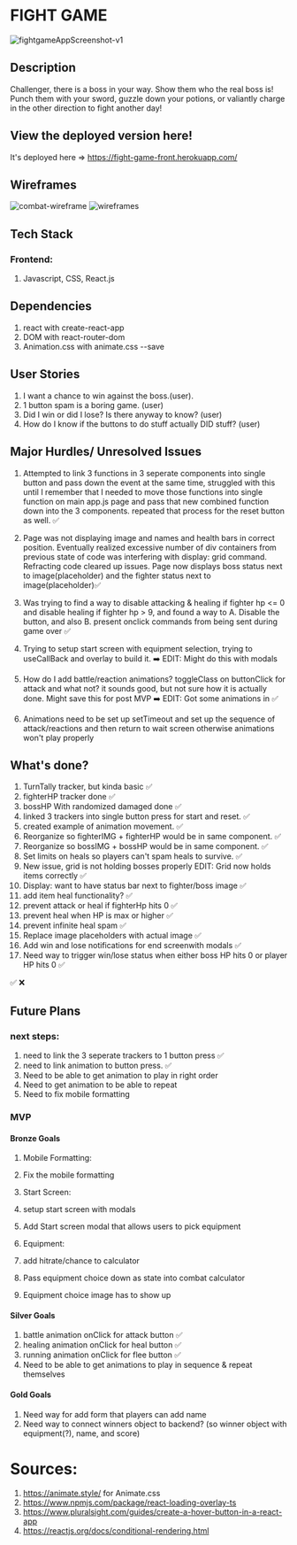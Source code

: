 # FIGHT GAME

![fightgameAppScreenshot-v1](https://media.git.generalassemb.ly/user/35453/files/ca9e9b80-deae-11eb-93cf-e6ee2637c099)
## Description

Challenger, there is a boss in your way.
Show them who the real boss is! Punch them with your sword, guzzle down your potions, or valiantly charge in the other direction to fight another day!  

## View the deployed version here!
It's deployed here => https://fight-game-front.herokuapp.com/

## Wireframes
![combat-wireframe](https://media.git.generalassemb.ly/user/35453/files/25ce8f00-deab-11eb-8ddd-38fcc6e9bbae)
![wireframes](https://media.git.generalassemb.ly/user/35453/files/ff5e2300-dead-11eb-8518-c7398f511b49)
## Tech Stack
### Frontend:
1. Javascript, CSS, React.js

## Dependencies
1. react with create-react-app
2. DOM with react-router-dom
3. Animation.css with animate.css --save

## User Stories
1. I want a chance to win against the boss.(user).
1. 1 button spam is a boring game. (user)
1. Did I win or did I lose? Is there anyway to know? (user)
1. How do I know if the buttons to do stuff actually DID stuff? (user)
## Major Hurdles/ Unresolved Issues
1. Attempted to link 3 functions in 3 seperate components into single button and pass down the event at the same time, struggled with this until I remember that I needed to move those functions into single function on main app.js page and pass that new combined function down into the 3 components. repeated that process for the reset button as well. ✅

1. Page was not displaying image and names and health bars in correct position. Eventually realized excessive number of div containers from previous state of code was interfering with display: grid command. Refracting code cleared up issues. Page now displays boss status next to image(placeholder) and the fighter status next to image(placeholder)✅

1. Was trying to find a way to disable attacking & healing if fighter hp <= 0 and disable healing if fighter hp > 9, and found a way to A. Disable the button, and also B. present onclick commands from being sent during game over ✅

1. Trying to setup start screen with equipment selection, trying to useCallBack and overlay to build it. ➡️ EDIT: Might do this with modals

1. How do I add battle/reaction animations? toggleClass on buttonClick for attack and what not? it sounds good, but not sure how it is actually done. Might save this for post MVP ➡️ EDIT: Got some animations in ✅

1. Animations need to be set up setTimeout and set up the sequence of attack/reactions and then return to wait screen otherwise animations won't play properly


## What's done?
1. TurnTally tracker, but kinda basic ✅
1. fighterHP tracker done ✅
1. bossHP With randomized damaged done ✅
1. linked 3 trackers into single button press for start and reset.  ✅
1. created example of animation movement. ✅
1. Reorganize so fighterIMG + fighterHP would be in same component.  ✅
1. Reorganize so bossIMG + bossHP would be in same component. ✅
1. Set limits on heals so players can't spam heals to survive. ✅
1. New issue, grid is not holding bosses properly EDIT: Grid now holds items correctly ✅
1. Display: want to have status bar next to fighter/boss image ✅
1. add item heal functionality? ✅
1. prevent attack or heal if fighterHp hits 0 ✅
1. prevent heal when HP is max or higher ✅
1. prevent infinite heal spam ✅ 
1. Replace image placeholders with actual image ✅
1. Add win and lose notifications for end screenwith modals ✅
1. Need way to trigger win/lose status when either boss HP hits 0 or player HP hits 0 ✅

✅
❌
## Future Plans

### next steps:
1. need to link the 3 seperate trackers to 1 button press ✅
1. need to link animation to button press. ✅
1. Need to be able to get animation to play in right order
1. Need to get animation to be able to repeat
1. Need to fix mobile formatting

### MVP
#### Bronze Goals
1. Mobile Formatting:
1. Fix the mobile formatting

2. Start Screen:
2. setup start screen with modals
2. Add Start screen modal that allows users to pick equipment

3. Equipment:
3. add hitrate/chance to calculator
3. Pass equipment choice down as state into combat calculator
3. Equipment choice image has to show up
#### Silver Goals
1. battle animation onClick for attack button ✅
1. healing animation onClick for heal button ✅
1. running animation onClick for flee button ✅
2. Need to be able to get animations to play in sequence & repeat themselves
#### Gold Goals
1. Need way for add form that players can add name
1. Need way to connect winners object to backend? (so winner object with equipment(?), name, and score)


# Sources:
1. https://animate.style/ for Animate.css 
1. https://www.npmjs.com/package/react-loading-overlay-ts
1. https://www.pluralsight.com/guides/create-a-hover-button-in-a-react-app
1. https://reactjs.org/docs/conditional-rendering.html
